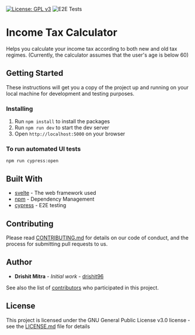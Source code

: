 [![License: GPL v3](https://img.shields.io/badge/License-GPLv3-blue.svg)](https://github.com/drishit96/income-tax-calculator/blob/main/LICENSE) ![E2E Tests](https://github.com/drishit96/income-tax-calculator/workflows/E2E%20Tests/badge.svg?branch=main)

# Income Tax Calculator

Helps you calculate your income tax according to both new and old tax regimes.
(Currently, the calculator assumes that the user's age is below 60)

## Getting Started

These instructions will get you a copy of the project up and running on your local machine for development and testing purposes.

### Installing

1. Run `npm install` to install the packages
2. Run `npm run dev` to start the dev server
3. Open `http://localhost:5000` on your browser

### To run automated UI tests

`npm run cypress:open`

## Built With

* [svelte](https://svelte.dev/docs) - The web framework used
* [npm](https://www.npmjs.com/) - Dependency Management
* [cypress](https://docs.cypress.io/guides/overview/why-cypress.html#In-a-nutshell) - E2E testing

## Contributing

Please read [CONTRIBUTING.md](https://github.com/drishit96/income-tax-calculator/blob/main/CONTRIBUTING.md) for details on our code of conduct, and the process for submitting pull requests to us.

## Author

* **Drishit Mitra** - *Initial work* - [drishit96](https://github.com/drishit96)

See also the list of [contributors](https://github.com/drishit96/income-tax-calculator/graphs/contributors) who participated in this project.

## License

This project is licensed under the GNU General Public License v3.0 license - see the [LICENSE.md](https://github.com/drishit96/income-tax-calculator/blob/main/LICENSE) file for details
